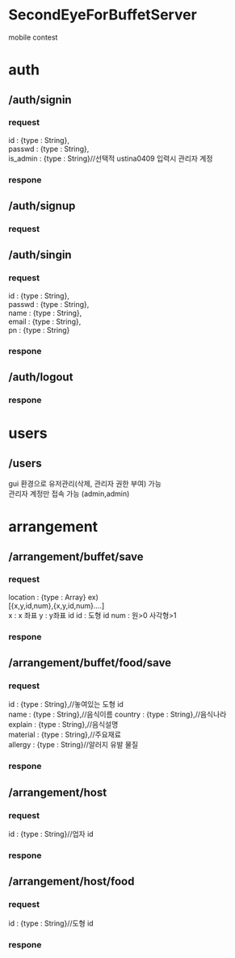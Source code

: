 # SecondEyeForBuffetServer
mobile contest

# auth
## /auth/signin
### request
id : {type : String},  
passwd : {type : String},  
is_admin : {type : String}//선택적 ustina0409 입력시 관리자 계정  

### respone




## /auth/signup
### request
## /auth/singin
### request
id : {type : String},  
passwd : {type : String},  
name : {type : String},  
email : {type : String},  
pn : {type : String}   


### respone



## /auth/logout
### respone



# users
## /users
gui 환경으로 유저관리(삭제, 관리자 권한 부여) 가능  
관리자 계정만 접속 가능 (admin,admin)  


# arrangement
## /arrangement/buffet/save
### request
location : {type : Array}
ex)  
[{x,y,id,num},{x,y,id,num}....]  
x : x 좌표  y : y좌표 id  id : 도형 id  num : 원>0 사각형>1  

### respone
## /arrangement/buffet/food/save
### request
id : {type : String},//놓여있는 도형 id  
name : {type : String},//음식이름
country : {type : String},//음식나라  
explain : {type : String},//음식설명  
material : {type : String},//주요재료  
allergy : {type : String}//알러지 유발 물질  

### respone



## /arrangement/host
### request
id : {type : String}//업자 id  


### respone



## /arrangement/host/food
### request
id : {type : String}//도형 id  


### respone
